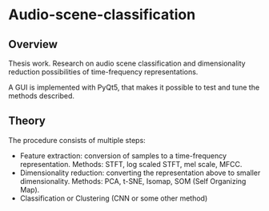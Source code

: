 # Audio-scene-classification
## Overview
Thesis work. Research on audio scene classification and dimensionality reduction possibilities of time-frequency representations.

A GUI is implemented with PyQt5, that makes it possible to test and tune the methods described.

## Theory
The procedure consists of multiple steps:
- Feature extraction: conversion of samples to a time-frequency representation. Methods: STFT, log scaled STFT, mel scale, MFCC.
- Dimensionality reduction: converting the representation above to smaller dimensionality. Methods: PCA, t-SNE, Isomap, SOM (Self Organizing Map).
- Classification or Clustering (CNN or some other method)
